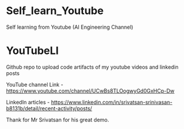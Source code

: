 # Self_learn_Youtube
Self learning from Youtube (AI Engineering Channel)

# YouTubeLI
Github repo to upload code artifacts of my youtube videos and linkedin posts

YouTube channel Link - https://www.youtube.com/channel/UCwBs8TLOogwyGd0GxHCp-Dw

LinkedIn articles - https://www.linkedin.com/in/srivatsan-srinivasan-b8131b/detail/recent-activity/posts/

Thank for Mr Srivatsan for his great demo.

